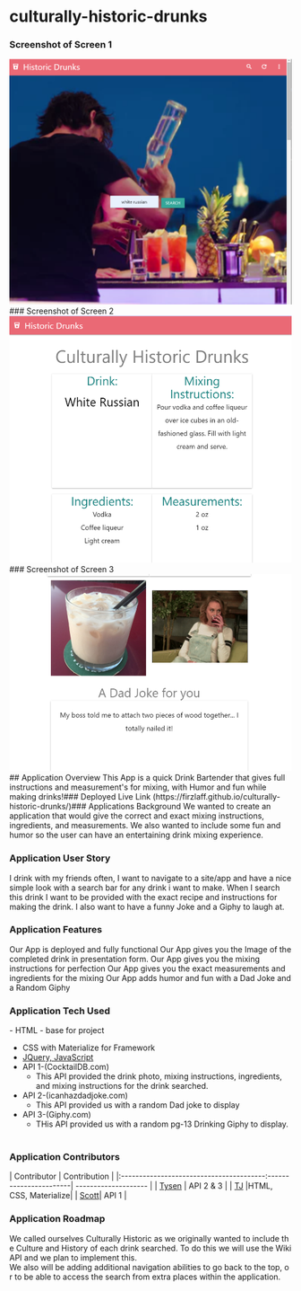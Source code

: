 # culturally-historic-drunks

### Screenshot of Screen 1
<img src ="images/Page1Image.jpg" alt ="Pic of Screen 1" />
### Screenshot of Screen 2
<img src ="images/Screen2Image.jpg" alt ="Pic of Screen 2" />
### Screenshot of Screen 3
<img src ="images/Screen3Image.jpg" alt ="Pic of Screen 3" />
​
## Application Overview
This App is a quick Drink Bartender that gives full instructions and measurement's for mixing, with Humor and fun while making drinks!
​
### Deployed Live Link 
(https://firzlaff.github.io/culturally-historic-drunks/)
​
### Applications Background
We wanted to create an application that would give the correct and exact mixing instructions, ingredients, and measurements. We also wanted to include some fun and humor so the user can have an entertaining drink mixing experience. 

### Application User Story
I drink with my friends often, I want to navigate to a site/app and have a nice simple look with a search bar for any drink i want to make. When I search this drink I want to be provided with the exact recipe and instructions for making the drink. I also want to have a funny Joke and a Giphy to laugh at. 

### Application Features
Our App is deployed and fully functional
​Our App gives you the Image of the completed drink in presentation form. 
Our App gives you the mixing instructions for perfection
Our App gives you the exact measurements and ingredients for the mixing
Our App adds humor and fun with a Dad Joke and a Random Giphy

### Application Tech Used
​- HTML - base for project
- CSS with Materialize for Framework
- [JQuery, JavaScript](https://jquery.com/)
- API 1-(CocktailDB.com)
  - This API provided the drink photo, mixing instructions, ingredients, and mixing instructions for the drink searched. 
- API 2-(icanhazdadjoke.com)
  - This API provided us with a random Dad joke to display
- API 3-(Giphy.com)
  - THis API provided us with a random pg-13 Drinking Giphy to display.    
​
### Application Contributors​
| Contributor                                                     |     Contribution     |
|:----------------------------------------:-----------------------| -------------------- | 
| [Tysen](https://github.com/Firzlaff/culturally-historic-drunks) | API 2 & 3            |
| [TJ](https://github.com/GLXEnigma/culturally-historic-drunks-1) |HTML, CSS, Materialize|
| [Scott](https://github.com/scottmorr/culturally-historic-drunks-1)|        API 1       |
​
### Application Roadmap 
We called ourselves Culturally Historic as we originally wanted to include the Culture and History of each drink searched. To do this we will use the WikiAPI and we plan to implement this.
We also will be adding additional navigation abilities to go back to the top, or to be able to access the search from extra places within the application. 
